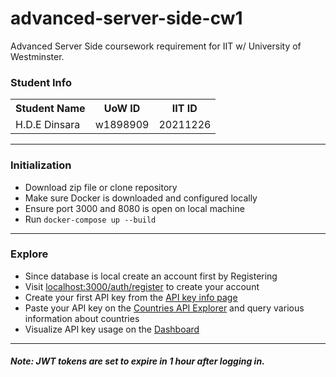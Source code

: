 # advanced-server-side-cw1
Advanced Server Side coursework requirement for IIT w/ University of Westminster.

### Student Info
<table>
  <tr>
    <th>Student Name</th>
    <th>UoW ID</th>
    <th>IIT ID</th>
  </tr>
  <tr>
    <td>H.D.E Dinsara</td>
    <td>w1898909</td>
    <td>20211226</td>
  </tr>
</table>

<hr />

### Initialization
<ul>
  <li>Download zip file or clone repository</li>
  <li>Make sure Docker is downloaded and configured locally</li>
  <li>Ensure port 3000 and 8080 is open on local machine</li>
  <li>Run <code>docker-compose up --build</code></li>
</ul>

<hr />

### Explore
<ul>
    <li>Since database is local create an account first by Registering</li>
    <li>Visit <a href='http://localhost:3000/auth/register'>localhost:3000/auth/register</a> to create your account</li>
    <li>Create your first API key from the <a href='http://localhost:3000/admin/keys'>API key info page</a></li>
    <li>Paste your API key on the <a href='http://localhost:3000/admin/api'>Countries API Explorer</a> and query various information about countries</li>
    <li>Visualize API key usage on the <a href='http://localhost:3000/admin'>Dashboard</a></li>
</ul>

<hr />

##### Note: JWT tokens are set to expire in 1 hour after logging in. 
